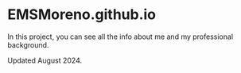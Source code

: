 # EMSMoreno.github.io
In this project, you can see all the info about me and my professional background.

Updated August 2024.
